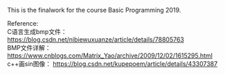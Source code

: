 This is the finalwork for the course Basic Programming 2019.

Reference:  
C语言生成bmp文件： https://blog.csdn.net/nibiewuxuanze/article/details/78805763  
BMP文件详解： https://www.cnblogs.com/Matrix_Yao/archive/2009/12/02/1615295.html  
c++画sin图像： https://blog.csdn.net/kupepoem/article/details/43307387  

